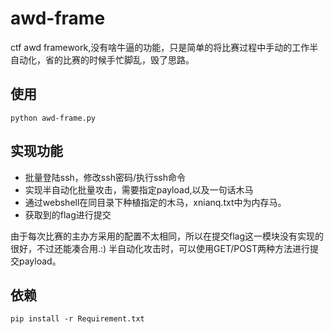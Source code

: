 # awd-frame
ctf awd framework,没有啥牛逼的功能，只是简单的将比赛过程中手动的工作半自动化，省的比赛的时候手忙脚乱，毁了思路。

## 使用
`python awd-frame.py`

## 实现功能
* 批量登陆ssh，修改ssh密码/执行ssh命令
* 实现半自动化批量攻击，需要指定payload,以及一句话木马
* 通过webshell在同目录下种植指定的木马，xnianq.txt中为内存马。
* 获取到的flag进行提交

由于每次比赛的主办方采用的配置不太相同，所以在提交flag这一模块没有实现的很好，不过还能凑合用.:)
半自动化攻击时，可以使用GET/POST两种方法进行提交payload。

## 依赖
`pip install -r Requirement.txt `
